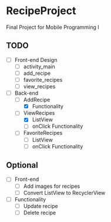 # RecipeProject
Final Project for Mobile Programming I

## TODO
- [ ] Front-end Design
  - [ ] activity_main
  - [ ] add_recipe
  - [ ] favorite_recipes
  - [ ] view_recipes
- [ ] Back-end
  - [ ] AddRecipe
    - [X] Functionality
  - [ ] ViewRecipes
    - [X] ListView
    - [ ] onClick Functionality
  - [ ] FavoriteRecipes
    - [ ] ListView
    - [ ] onClick Functionality
       
## Optional
- [ ] Front-end
  - [ ] Add images for recipes
  - [ ] Convert ListView to RecyclerView
- [ ] Functionality
  - [ ] Update recipe
  - [ ] Delete recipe
